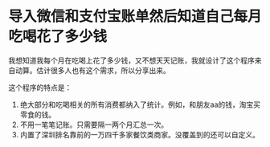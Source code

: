 # 导入微信和支付宝账单然后知道自己每月吃喝花了多少钱
我想知道我每个月在吃喝上花了多少钱，又不想天天记账，我就设计了这个程序来自动算。估计很多人也有这个需求，所以分享出来。

这个程序的特点是：

1. 绝大部分和吃喝相关的所有消费都纳入了统计。例如，和朋友aa的钱，淘宝买零食的钱。
2. 不用一笔笔记账。只需要隔一两个月汇总一次。
3. 内置了深圳排名靠前的一万四千多家餐饮类商家。没覆盖到的还可以自定义。
